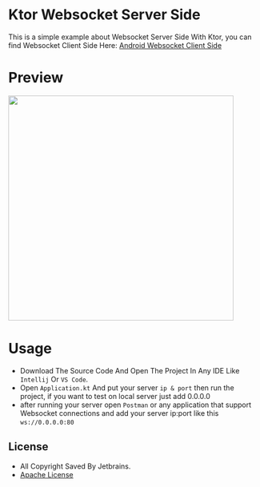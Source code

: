 # Ktor Websocket Server Side
This is a simple example about Websocket Server Side With Ktor, you can find Websocket Client Side Here: [Android Websocket Client Side](https://github.com/kimoandroid/Android-WebSocketClient)


# Preview
<img src="https://user-images.githubusercontent.com/69405523/223540562-dda95cfa-cae6-4789-b960-b302f9982569.png" width=450/>


# Usage
- Download The Source Code And Open The Project In Any IDE Like `Intellij` Or `VS Code`.
- Open `Application.kt` And put your server `ip & port` then run the project, if you want to test on local server just add 0.0.0.0
- after running your server open `Postman` or any application that support Websocket connections and add your server ip:port like this `ws://0.0.0.0:80
`

## License
- All Copyright Saved By Jetbrains.
- [Apache License](https://www.apache.org/licenses/LICENSE-2.0)
